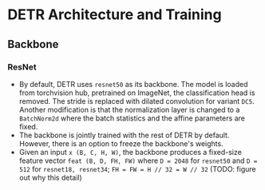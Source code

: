 # DETR Architecture and Training

## Backbone
### ResNet
- By default, DETR uses `resnet50` as its backbone. The model is loaded from torchvision hub, pretrained on ImageNet, the classification head is removed. The stride is replaced with dilated convolution for variant `DC5`. Another modification is that the normalization layer is changed to a `BatchNorm2d` where the batch statistics and the affine parameters are fixed.
- The backbone is jointly trained with the rest of DETR by default. However, there is an option to freeze the backbone's weights.
- Given an input `x (B, C, H, W)`, the backbone produces a fixed-size feature vector `feat (B, D, FH, FW)` where `D = 2048` for `resnet50` and `D = 512` for `resnet18, resnet34`; `FH = FW = H // 32 = W // 32` (TODO: figure out why this detail)
